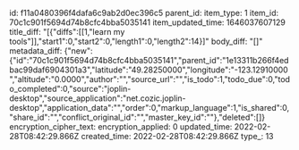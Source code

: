 id: f11a0480396f4dafa6c9ab2d0ec396c5
parent_id: 
item_type: 1
item_id: 70c1c901f5694d74b8cfc4bba5035141
item_updated_time: 1646037607129
title_diff: "[{\"diffs\":[[1,\"learn my tools\"]],\"start1\":0,\"start2\":0,\"length1\":0,\"length2\":14}]"
body_diff: "[]"
metadata_diff: {"new":{"id":"70c1c901f5694d74b8cfc4bba5035141","parent_id":"1e13311b266f4edbac99daf6904301a3","latitude":"49.28250000","longitude":"-123.12910000","altitude":"0.0000","author":"","source_url":"","is_todo":1,"todo_due":0,"todo_completed":0,"source":"joplin-desktop","source_application":"net.cozic.joplin-desktop","application_data":"","order":0,"markup_language":1,"is_shared":0,"share_id":"","conflict_original_id":"","master_key_id":""},"deleted":[]}
encryption_cipher_text: 
encryption_applied: 0
updated_time: 2022-02-28T08:42:29.866Z
created_time: 2022-02-28T08:42:29.866Z
type_: 13